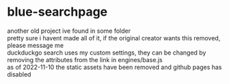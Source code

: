 # blue-searchpage
another old project ive found in some folder <br>
pretty sure i havent made all of it, if the original creator wants this removed, please message me <br>
duckduckgo search uses my custom settings, they can be changed by removing the attributes from the link in engines/base.js <br>
as of 2022-11-10 the static assets have been removed and github pages has disabled

